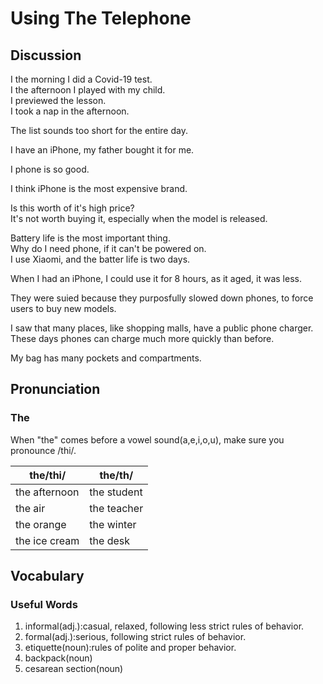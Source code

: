 # Using The Telephone
## Discussion
I the morning I did a Covid-19 test.  
I the afternoon I played with my child.  
I previewed the lesson.  
I took a nap in the afternoon.  

The list sounds too short for the entire day.  

I have an iPhone, my father bought it for me.  

I phone is so good.  

I think iPhone is the most expensive brand.  

Is this worth of it's high price?  
It's not worth buying it, especially when the model is released.  

Battery life is the most important thing.  
Why do I need phone, if it can't be powered on.  
I use Xiaomi, and the batter life is two days.  

When I had an iPhone, I could use it for 8 hours, as it aged, it was less.    

They were suied because they purposfully slowed down phones, to force users to buy new models.  

I saw that many places, like shopping malls, have a public phone charger.  
These days phones can charge much more quickly than before.  

My bag has many pockets and compartments.  

## Pronunciation
### The
When "the" comes before a vowel sound(a,e,i,o,u), make sure you pronounce /thi/.  

| the/thi/ | the/th/
| --- | ---
| the afternoon | the student
| the air | the teacher
| the orange | the winter
| the ice cream | the desk

## Vocabulary
### Useful Words
1. informal(adj.):casual, relaxed, following less strict rules of behavior.
1. formal(adj.):serious, following strict rules of behavior.
1. etiquette(noun):rules of polite and proper behavior.
1. backpack(noun)
1. cesarean section(noun)
